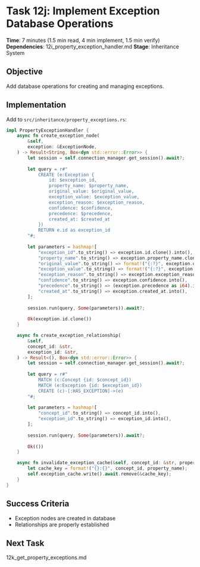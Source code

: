 # Task 12j: Implement Exception Database Operations

**Time**: 7 minutes (1.5 min read, 4 min implement, 1.5 min verify)
**Dependencies**: 12i_property_exception_handler.md
**Stage**: Inheritance System

## Objective
Add database operations for creating and managing exceptions.

## Implementation
Add to `src/inheritance/property_exceptions.rs`:

```rust
impl PropertyExceptionHandler {
    async fn create_exception_node(
        &self,
        exception: &ExceptionNode,
    ) -> Result<String, Box<dyn std::error::Error>> {
        let session = self.connection_manager.get_session().await?;
        
        let query = r#"
            CREATE (e:Exception {
                id: $exception_id,
                property_name: $property_name,
                original_value: $original_value,
                exception_value: $exception_value,
                exception_reason: $exception_reason,
                confidence: $confidence,
                precedence: $precedence,
                created_at: $created_at
            })
            RETURN e.id as exception_id
        "#;
        
        let parameters = hashmap![
            "exception_id".to_string() => exception.id.clone().into(),
            "property_name".to_string() => exception.property_name.clone().into(),
            "original_value".to_string() => format!("{:?}", exception.original_value).into(),
            "exception_value".to_string() => format!("{:?}", exception.exception_value).into(),
            "exception_reason".to_string() => exception.exception_reason.clone().into(),
            "confidence".to_string() => exception.confidence.into(),
            "precedence".to_string() => (exception.precedence as i64).into(),
            "created_at".to_string() => exception.created_at.into(),
        ];
        
        session.run(query, Some(parameters)).await?;
        
        Ok(exception.id.clone())
    }

    async fn create_exception_relationship(
        &self,
        concept_id: &str,
        exception_id: &str,
    ) -> Result<(), Box<dyn std::error::Error>> {
        let session = self.connection_manager.get_session().await?;
        
        let query = r#"
            MATCH (c:Concept {id: $concept_id})
            MATCH (e:Exception {id: $exception_id})
            CREATE (c)-[:HAS_EXCEPTION]->(e)
        "#;
        
        let parameters = hashmap![
            "concept_id".to_string() => concept_id.into(),
            "exception_id".to_string() => exception_id.into(),
        ];
        
        session.run(query, Some(parameters)).await?;
        
        Ok(())
    }

    async fn invalidate_exception_cache(&self, concept_id: &str, property_name: &str) {
        let cache_key = format!("{}:{}", concept_id, property_name);
        self.exception_cache.write().await.remove(&cache_key);
    }
}
```

## Success Criteria
- Exception nodes are created in database
- Relationships are properly established

## Next Task
12k_get_property_exceptions.md
